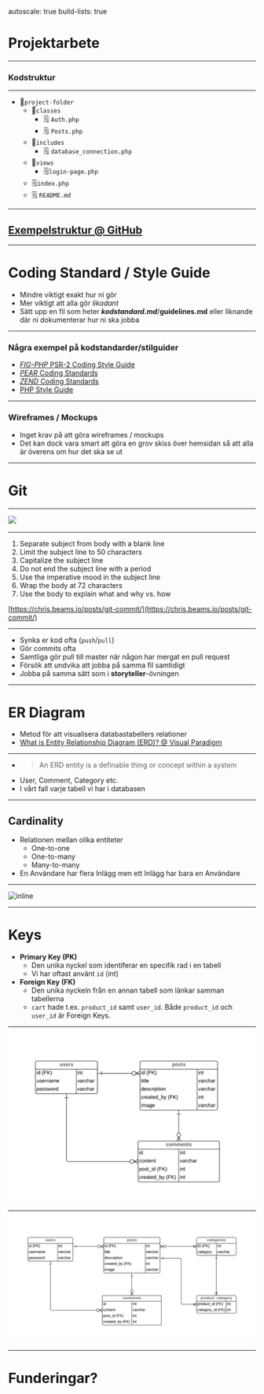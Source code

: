 autoscale: true
build-lists: true

# **Projektarbete**

---

### **Kodstruktur**

---

* 📁`project-folder`
  * 📁`classes`
      * 🗒 `Auth.php`
      * 🗒 `Posts.php`
  * 📁`includes`
      * 🗒 `database_connection.php`
  * 📁`views`
      * 🗒`login-page.php`
  * 🗒`index.php`
  * 🗒 `README.md`

---

## [Exempelstruktur @ GitHub]()

---

# **Coding Standard / Style Guide**

* Mindre viktigt exakt hur ni gör
* Mer viktigt att alla gör *likadant*
* Sätt upp en fil som heter **_kodstandard.md_**/**guidelines.md** eller liknande där ni dokumenterar hur ni ska jobba

---

### Några exempel på kodstandarder/stilguider

* [_FIG-PHP_ PSR-2 Coding Style Guide](https://www.php-fig.org/psr/psr-2/)
* [_PEAR_ Coding Standards](https://pear.php.net/manual/en/standards.php)
* [_ZEND_ Coding Standards](https://framework.zend.com/manual/2.4/en/ref/coding.standard.html)
* [PHP Style Guide](https://gist.github.com/ryansechrest/8138375)

---

### Wireframes / Mockups

* Inget krav på att göra wireframes / mockups
* Det kan dock vara smart att göra en grov skiss över hemsidan så att alla är överens om hur det ska se ut

---

# **Git**

---

![](https://imgs.xkcd.com/comics/git_commit_2x.png)

---

1. Separate subject from body with a blank line
2. Limit the subject line to 50 characters
3. Capitalize the subject line
4. Do not end the subject line with a period
5. Use the imperative mood in the subject line
6. Wrap the body at 72 characters
7. Use the body to explain what and why vs. how

[https://chris.beams.io/posts/git-commit/](https://chris.beams.io/posts/git-commit/)

---

* Synka er kod ofta (`push`/`pull`)
* Gör commits ofta
* Samtliga gör pull till master när någon har mergat en pull request
* Försök att undvika att jobba på samma fil samtidigt
* Jobba på samma sätt som i **storyteller**-övningen

---

# **ER Diagram**

* Metod för att visualisera databastabellers relationer
* [What is Entity Relationship Diagram (ERD)? @ Visual Paradigm](https://www.visual-paradigm.com/guide/data-modeling/what-is-entity-relationship-diagram/)

---


* >An ERD entity is a definable thing or concept within a system
* User, Comment, Category etc.
* I vårt fall varje tabell vi har i databasen

---

## Cardinality

* Relationen mellan olika entiteter
    * One-to-one
    * One-to-many
    * Many-to-many
* En Användare har flera Inlägg men ett Inlägg har bara en Användare

---


![inline](https://i.imgur.com/m50BRcz.png)

---

# Keys

* **Primary Key (PK)**
  * Den unika nyckel som identiferar en specifik rad i en tabell
  * Vi har oftast använt `id` (int)
* **Foreign Key (FK)**
  * Den unika nyckeln från en annan tabell som länkar samman tabellerna
  * `cart` hade t.ex. `product_id` samt `user_id`. Både `product_id` och `user_id` är Foreign Keys.

---

![inline](images/db_without_categories.png)

---

![inline](images/db_with_categories.png)

---

# Funderingar?

